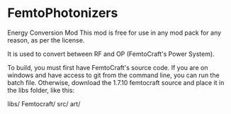 FemtoPhotonizers
==========

Energy Conversion Mod
This mod is free for use in any mod pack for any reason, as per the license. 

It is used to convert between RF and OP (FemtoCraft's Power System).

To build, you must first have FemtoCraft's source code. If you are on windows and have access to git from the command line, you can run the batch file. Otherwise, download the 1.7.10 femtocraft source and place it in the libs folder, like this:

libs/
  Femtocraft/
    src/
	art/